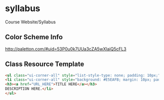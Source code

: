 syllabus
========

Course Website/Syllabus

Color Scheme Info
-----------------
http://paletton.com/#uid=53P0u0k7UUa3cZA5wXlaiQ5cFL3

Class Resource Template
-----------------------
```HTML
<ul class="ui-corner-all" style="list-style-type: none; padding: 10px;">
<li class="ui-corner-all" style="background: #E5EAFB; margin: 10px; padding: 0px 10px 5px 10px;">
<h3><a href="URL_HERE">TITLE HERE</a></h3>
DESCRIPTION HERE.</li>
</ul>
```

